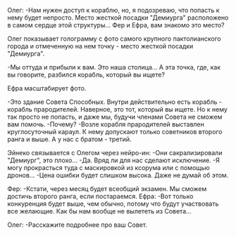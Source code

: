 Олег:
-Нам нужен доступ к кораблю, но, я подозреваю, что попасть к нему будет непросто. Место жесткой посадки "Демиурга" расположено в самом сердце этой структуры... Фер и Ефра, вам знакомо это место?

Олег показывает голограмму с фото самого крупного пактолианского города и отмеченную на нем точку - место жесткой посадки "Демиурга".

-Мы оттуда и прибыли к вам. Это наша столица... А эта точка, где, как вы говорите, разбился корабль, который вы ищете? 

Ефра масштабирует фото.

-Это здание Совета Способных. Внутри действительно есть корабль - корабль прародителей. Наверное, это тот, который вы ищете. Но к нему так просто не попасть, и даже мы, будучи членами Совета не сможем вам помочь. 
-Почему?
-Возле корабля прародителей выставлен круглосуточный караул. К нему допускают только советников второго ранга и выше. А у нас с братом - третий.

Эйнеко связывается с Олегом через нейро-ин:
-Они сакрализировали "Демиург", это плохо... 
-Да. Вряд ли для нас сделают исключение.
-Я могу прокрасться туда с маскировкой из ксорума или с помощью дронов...
-Цена ошибки будет слишком высока. Даже не думай об этом.

Фер:
-Кстати, через месяц будет всеобщий экзамен. Мы сможем достичь второго ранга, если постараемся.
Ефра:
-Вот только конкуренция будет выше, чем обычно, потому что будут участвовать все желающие. Как бы нам вообще не вылететь из Совета...

Олег:
-Расскажите подробнее про ваш Совет.





